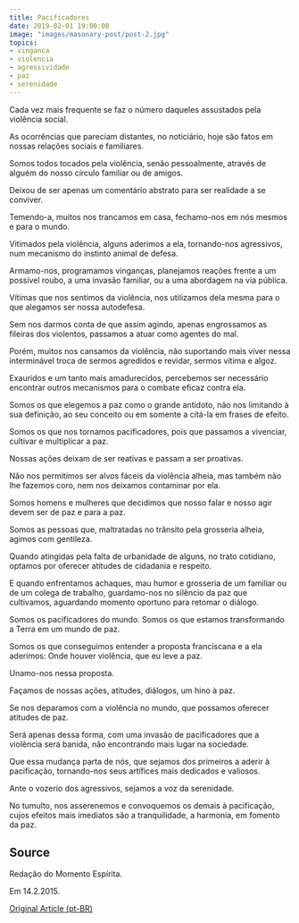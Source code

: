 ```yaml
---
title: Pacificadores
date: 2019-02-01 19:00:00
image: "images/masonary-post/post-2.jpg"
topics: 
- vinganca
- violencia
- agressividade
- paz
- serenidade
---
```


Cada vez mais frequente se faz o número daqueles assustados pela violência
social.

As ocorrências que pareciam distantes, no noticiário, hoje são fatos em nossas
relações sociais e familiares.

Somos todos tocados pela violência, senão pessoalmente, através de alguém do
nosso círculo familiar ou de amigos.

Deixou de ser apenas um comentário abstrato para ser realidade a se conviver.

Temendo-a, muitos nos trancamos em casa, fechamo-nos em nós mesmos e para o
mundo.

Vitimados pela violência, alguns aderimos a ela, tornando-nos agressivos, num
mecanismo do instinto animal de defesa.

Armamo-nos, programamos vinganças, planejamos reações frente a um possível
roubo, a uma invasão familiar, ou a uma abordagem na via pública.

Vítimas que nos sentimos da violência, nos utilizamos dela mesma para o que
alegamos ser nossa autodefesa.

Sem nos darmos conta de que assim agindo, apenas engrossamos as fileiras dos
violentos, passamos a atuar como agentes do mal.

Porém, muitos nos cansamos da violência, não suportando mais viver nessa
interminável troca de sermos agredidos e revidar, sermos vítima e algoz.

Exauridos e um tanto mais amadurecidos, percebemos ser necessário encontrar
outros mecanismos para o combate eficaz contra ela.

Somos os que elegemos a paz como o grande antídoto, não nos limitando à sua
definição, ao seu conceito ou em somente a citá-la em frases de efeito.

Somos os que nos tornamos pacificadores, pois que passamos a vivenciar,
cultivar e multiplicar a paz.

Nossas ações deixam de ser reativas e passam a ser proativas.

Não nos permitimos ser alvos fáceis da violência alheia, mas também não lhe
fazemos coro, nem nos deixamos contaminar por ela.

Somos homens e mulheres que decidimos que nosso falar e nosso agir devem ser de
paz e para a paz.

Somos as pessoas que, maltratadas no trânsito pela grosseria alheia, agimos com
gentileza.

Quando atingidas pela falta de urbanidade de alguns, no trato cotidiano,
optamos por oferecer atitudes de cidadania e respeito.

E quando enfrentamos achaques, mau humor e grosseria de um familiar ou de um
colega de trabalho, guardamo-nos no silêncio da paz que cultivamos, aguardando
momento oportuno para retomar o diálogo.

Somos os pacificadores do mundo. Somos os que estamos transformando a Terra em
um mundo de paz.

Somos os que conseguimos entender a proposta franciscana e a ela aderimos: Onde
houver violência, que eu leve a paz.

Unamo-nos nessa proposta.

Façamos de nossas ações, atitudes, diálogos, um hino à paz.

Se nos deparamos com a violência no mundo, que possamos oferecer atitudes de
paz.

Será apenas dessa forma, com uma invasão de pacificadores que a violência será
banida, não encontrando mais lugar na sociedade.

Que essa mudança parta de nós, que sejamos dos primeiros a aderir à
pacificação, tornando-nos seus artífices mais dedicados e valiosos.

Ante o vozerio dos agressivos, sejamos a voz da serenidade.

No tumulto, nos asserenemos e convoquemos os demais à pacificação, cujos
efeitos mais imediatos são a tranquilidade, a harmonia, em fomento da paz.

## Source
Redação do Momento Espírita.

Em 14.2.2015.

[Original Article (pt-BR)](http://momento.com.br/pt/ler_texto.php?id=4386)
